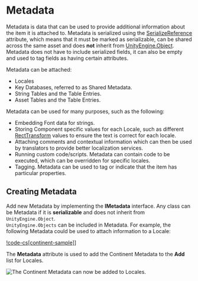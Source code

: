 # Metadata

Metadata is data that can be used to provide additional information about the item it is attached to. Metadata is serialized using the [SerializeReference](https://docs.unity3d.com/ScriptReference/SerializeReference.html) attribute, which means that it must be marked as serializable, can be shared across the same asset and does **not** inherit from [UnityEngine.Object](https://docs.unity3d.com/ScriptReference/Object.html). Metadata does not have to include serialized fields, it can also be empty and used to tag fields as having certain attributes.

Metadata can be attached:
- Locales
- Key Databases, referred to as Shared Metadata.
- String Tables and the Table Entries.
- Asset Tables and the Table Entries.

Metadata can be used for many purposes, such as the following:
- Embedding Font data for strings.
- Storing Component specific values for each Locale, such as different [RectTransform](https://docs.unity3d.com/ScriptReference/RectTransform.html) values to ensure the text is correct for each locale.
- Attaching comments and contextual information which can then be used by translators to provide better localization services.
- Running custom code/scripts. Metadata can contain code to be executed, which can be overridden for specific locales.
- Tagging. Metadata can be used to tag or indicate that the item has particular properties.

## Creating Metadata

Add new Metadata by implementing the **IMetadata** interface. Any class can be Metadata if it is **serializable** and does not inherit from `UnityEngine.Object`.<br>
`UnityEngine.Objects` can be included in Metadata.
For example, the following Metadata could be used to attach information to a Locale:

[!code-cs[continent-sample]](../DocCodeSamples.Tests/ContinentMetadata.cs)]

The **Metadata** attribute is used to add the Continent Metadata to the **Add** list for Locales.

![The Continent Metadata can now be added to Locales.](images/Metadata_Continent.png)
